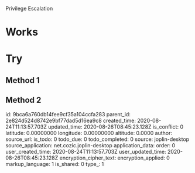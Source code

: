 Privilege Escalation

# Works

# Try
## Method 1
## Method 2

id: 9bca6a760db14fee9cf35a104ccfa283
parent_id: 2e824d524d8742e9bf77dad5d16ea9c8
created_time: 2020-08-24T11:13:57.703Z
updated_time: 2020-08-26T08:45:23.128Z
is_conflict: 0
latitude: 0.00000000
longitude: 0.00000000
altitude: 0.0000
author: 
source_url: 
is_todo: 0
todo_due: 0
todo_completed: 0
source: joplin-desktop
source_application: net.cozic.joplin-desktop
application_data: 
order: 0
user_created_time: 2020-08-24T11:13:57.703Z
user_updated_time: 2020-08-26T08:45:23.128Z
encryption_cipher_text: 
encryption_applied: 0
markup_language: 1
is_shared: 0
type_: 1